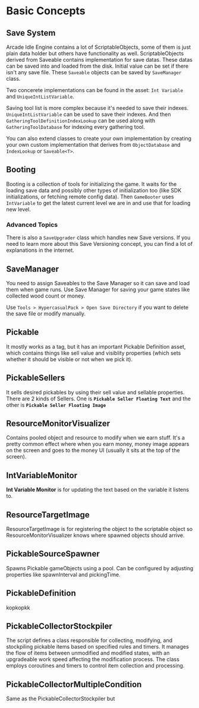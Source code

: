 # Basic Concepts


## Save System
Arcade Idle Engine contains a lot of ScriptableObjects, some of them is just plain data holder but others have functionality as well. ScriptableObjects derived from Saveable contains implementation for save datas. These datas can be saved into and loaded from the disk. Initial value can be set if there isn't any save file. These `Saveable` objects can be saved by `SaveManager` class. 

Two concerete implementations can be found in the asset:
`Int Variable` and `UniqueIntListVariable`.

Saving tool list is more complex because it's needed to save their indexes. `UniqueIntListVariable` can be used to save their indexes. And then `GatheringToolDefinitionIndexLookup` can be used along with `GatheringToolDatabase` for indexing every gathering tool. 

You can also extend classes to create your own implementation by creating your own custom implementation that derives from `ObjectDatabase` and `IndexLookup` or `Saveable<T>`.


## Booting
Booting is a collection of tools for initializing the game. It waits for the loading save data and possibly other types of initialization too (like SDK initializations, or fetching remote config data). Then `GameBooter` uses `IntVariable` to get the latest current level we are in and use that for loading new level.

### Advanced Topics
There is also a `SaveUpgrader` class which handles new Save versions. If you need to learn more about this Save Versioning concept, you can find a lot of explanations in the internet.


## SaveManager
You need to assign Saveables to the Save Manager so it can save and load them when game runs. Use Save Manager for saving your game states like collected wood count or money.

Use `Tools > HypercasualPack > Open Save Directory` if you want to delete the save file or modify manually.


## Pickable
It mostly works as a tag, but it has an important Pickable Definition asset, which contains things like sell value and visiblity properties (which sets whether it should be visible or not when we pick it).


## PickableSellers
It sells desired pickables by using their sell value and sellable properties. There are 2 kinds of Sellers. One is **`Pickable Seller Floating Text`** and the other is **`Pickable Seller Floating Image`**


## ResourceMonitorVisualizer
Contains pooled object and resource to modify when we earn stuff. It's a pretty common effect where when you earn money, money image appears on the screen and goes to the money UI (usually it sits at the top of the screen).     
         
         
## IntVariableMonitor     
**Int Variable Monitor** is for updating the text based on the variable it listens to.


## ResourceTargetImage
ResourceTargetImage is for registering the object to the scriptable object so ResourceMonitorVisualizer knows where spawned objects should arrive.


## PickableSourceSpawner
Spawns Pickable gameObjects using a pool. Can be configured by adjusting properties like spawnInterval and pickingTime.


## PickableDefinition
kopkopkk


## PickableCollectorStockpiler
The script defines a class responsible for collecting, modifying, and stockpiling pickable items based on specified rules and timers. It manages the flow of items between unmodified and modified states, with an upgradeable work speed affecting the modification process. The class employs coroutines and timers to control item collection and processing.


## PickableCollectorMultipleCondition
Same as the PickableCollectorStockpiler but
